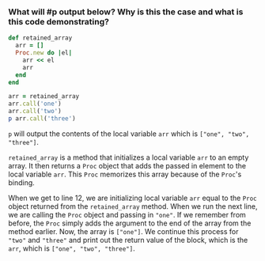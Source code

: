 ### What will #p output below? Why is this the case and what is this code demonstrating?

```ruby
def retained_array
  arr = []
  Proc.new do |el|
    arr << el
    arr
  end
end

arr = retained_array
arr.call('one')
arr.call('two')
p arr.call('three')

```

`p` will output the contents of the local variable `arr` which is `["one", "two", "three"]`.

`retained_array` is a method that initializes a local variable `arr` to an empty array. It then returns a `Proc` object that adds the passed in element to the local variable `arr`. This `Proc` memorizes this array because of the `Proc`'s binding.

When we get to line 12, we are initializing local variable `arr` equal to the `Proc` object returned from the `retained_array` method. When we run the next line, we are calling the `Proc` object and passing in `"one"`. If we remember from before, the `Proc` simply adds the argument to the end of the array from the method earlier. Now, the array is `["one"]`. We continue this process for `"two"` and `"three"` and print out the return value of the block, which is the `arr`, which is `["one", "two", "three"]`.